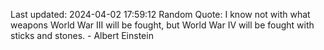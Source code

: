 Last updated: 2024-04-02 17:59:12
Random Quote: I know not with what weapons World War III will be fought, but World War IV will be fought with sticks and stones. - Albert Einstein